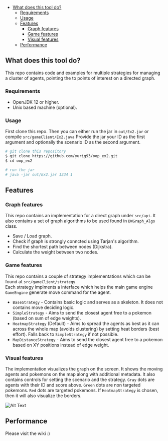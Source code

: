 - [What does this tool do?](#what-does-this-tool-do-)
    + [Requirements](#requirements)
    + [Usage](#usage)
  * [Features](#features)
    + [Graph features](#graph-features)
    + [Game features](#game-features)
    + [Visual features](#visual-features)
  * [Performance](#performance)

## What does this tool do?
This repo contains code and examples for multiple strategies for managing a cluster of agents, pointing the to points 
of interest on a directed graph.

### Requirements
- OpenJDK 12 or higher.
- Unix based machine (optional).

### Usage
First clone this repo. Then you can either run the jar in `out/Ex2.jar` or compile `src/gameClient/Ex2.java` 
Provide the jar your ID as the first argument and optionally the scenario ID as the second argument.

```sh
# git clone this repository
$ git clone https://github.com/yurig93/oop_ex2.git
$ cd oop_ex2

# run the jar
# java -jar out/Ex2.jar 1234 1
```

## Features
### Graph features
This repo contains an implementation for a direct graph under `src/api`.
It also contains a set of graph algorithms to be used found in `DWGraph_Algo` class.
- Save / Load graph.
- Check if graph is strongly conncted using Tarjan's algorithm.
- Find the shortest path between nodes (Dijkstra).
- Calculate the weight between two nodes.

### Game features
This repo contains a couple of strategy implementations which can be found at `src/gameClient/strategy`  
Each strategy implments a interface which helps the main game engine `GameEngine` generate move command for the agent.
- `BaseStrategy` - Contains basic logic and serves as a skeleton. It does not contains move deciding logic.
- `SimpleStrategy` - Aims to send the closest agent free to a pokemon (based on sum of edge weights).
- `HeatmapStrategy` (Default) - Aims to spread the agents as best as it can across the whole map (avoids clustering) by setting heat borders (best effort). Falls back to `SimpleStrategy` if not possible.
- `MapDistanceStrategy` - Aims to send the closest agent free to a pokemon based on XY positions instead of edge weight.


### Visual features
The implementation visualizes the graph on the screen. It shows the moving agents and pokemons on the map along with 
additional metadata. It also contains controls for setting the scenario and the strategy.
`Gray` dots are agents with their ID and score above. `Green` dots are non targeted pokemons. `Red` dots are targeted pokemons.
If `HeatmapStrategy` is chosen, then it will also visualize the borders.

![Alt Text](https://media.giphy.com/media/vPTsO4fPUolruaw5Nq/giphy.gif)


## Performance
Please visit the wiki :)